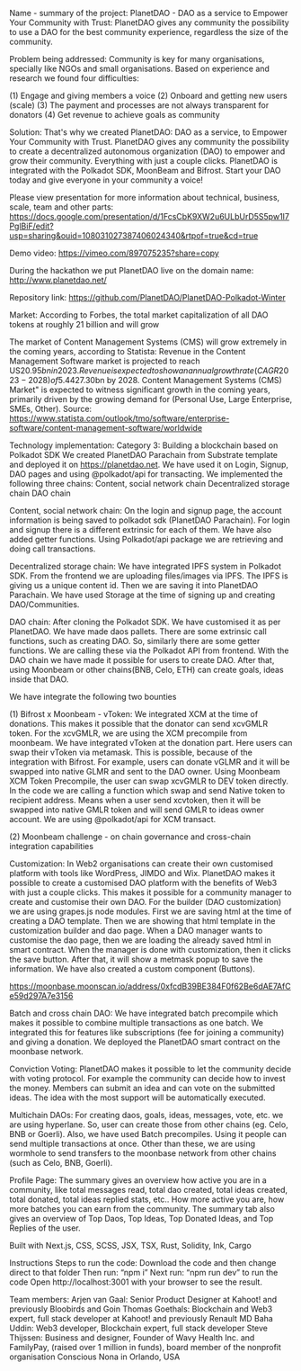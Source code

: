 Name - summary of the project:
PlanetDAO - DAO as a service to Empower Your Community with Trust: PlanetDAO gives any community the possibility to use a DAO for the best community experience, regardless the size of the community.

Problem being addressed: 
Community is key for many organisations, specially like NGOs and small organisations. Based on experience and research we found four difficulties:

(1) Engage and giving members a voice
(2) Onboard and getting new users (scale)
(3) The payment and processes are not always transparent for donators
(4) Get revenue to achieve goals as community

Solution:
That's why we created PlanetDAO: DAO as a service, to Empower Your Community with Trust. PlanetDAO gives any community the possibility to create a decentralized autonomous organization (DAO) to empower and grow their community. Everything with just a couple clicks. PlanetDAO is integrated with the Polkadot SDK, MoonBeam and Bifrost. Start your DAO today and give everyone in your community a voice!

Please view presentation for more information about technical,  business, scale, team and other parts:
https://docs.google.com/presentation/d/1FcsCbK9XW2u6ULbUrD5S5pw1I7PglBiF/edit?usp=sharing&ouid=108031027387406024340&rtpof=true&cd=true

Demo video: ​​https://vimeo.com/897075235?share=copy

During the hackathon we put PlanetDAO live on the domain name: http://www.planetdao.net/

Repository link: https://github.com/PlanetDAO/PlanetDAO-Polkadot-Winter


Market:
According to Forbes, the total market capitalization of all DAO tokens at roughly 21 billion and will grow  

The market of Content Management Systems (CMS) will grow extremely in the coming years, according to Statista: 
Revenue in the Content Management Software market is projected to reach US$20.95bn in 2023.
Revenue is expected to show an annual growth rate (CAGR 2023-2028) of 5.44%, resulting in a market volume of US$27.30bn by 2028.
Content Management Systems (CMS) Market" is expected to witness significant growth in the coming years, primarily driven by the growing demand for (Personal Use, Large Enterprise, SMEs, Other).
Source: https://www.statista.com/outlook/tmo/software/enterprise-software/content-management-software/worldwide




Technology implementation:
Category 3: Building a blockchain based on Polkadot SDK
We created PlanetDAO Parachain from Substrate template and deployed it on https://planetdao.net. We have used it on Login, Signup, DAO pages and using @polkadot/api for transacting. We implemented the following three chains:
Content, social network chain
Decentralized storage chain
DAO chain

Content, social network chain: On the login and signup page, the account information is being saved to polkadot sdk (PlanetDAO Parachain). For login and signup there is a different extrinsic for each of them. We have also added getter functions. Using Polkadot/api package we are retrieving and doing call transactions.


Decentralized storage chain: We have integrated IPFS system in Polkadot SDK. From the frontend we are uploading files/images via IPFS. The IPFS is giving us a unique content id. Then we are saving it into PlanetDAO Parachain. We have used Storage at the time of signing up and creating DAO/Communities.

DAO chain: After cloning the Polkadot SDK. We have customised it as per PlanetDAO. We have made daos pallets. There are some extrinsic call functions, such as creating DAO. So, similarly there are some getter functions. We are calling these via the Polkadot API from frontend. With the DAO chain we have made it possible for users to create DAO. After that, using Moonbeam or other chains(BNB, Celo, ETH) can create goals, ideas inside that DAO.


We have integrate the following two bounties

(1) Bifrost x Moonbeam -  vToken: 
We integrated XCM at the time of donations. This makes it possible that the donator can send xcvGMLR token. For the xcvGMLR, we are using the XCM precompile from moonbeam. We have integrated vToken at the donation part. Here users can swap their vToken via metamask. This is possible, because of the integration with Bifrost. For example, users can donate vGLMR and it will be swapped into native GLMR and sent to the DAO owner. Using Moonbeam XCM Token Precompile, the user can swap xcvGMLR to DEV token directly. In the code we are calling a function which swap and send Native token to recipient address. Means when a user send xcvtoken, then it will be swapped into native GMLR token and will send GMLR to ideas owner account. We are using @polkadot/api for XCM transact.


(2) Moonbeam challenge - on chain governance and cross-chain integration capabilities

Customization: In Web2 organisations can create their own customised platform with tools like WordPress, JIMDO and Wix. PlanetDAO makes it possible to create a customised DAO platform with the benefits of Web3 with just a couple clicks. This makes it possible for a community manager to create and customise their own DAO. For the builder (DAO customization) we are using grapes.js node modules. First we are saving html at the time of creating a DAO template. Then we are showing that html template in the customization builder and dao page. When a DAO manager wants to customise the dao page, then we are loading the already saved html in smart contract. When the manager is done with customization, then it clicks the save button. After that, it will show a metmask popup to save the information. We have also created a custom component (Buttons). 

https://moonbase.moonscan.io/address/0xfcdB39BE384F0f62Be6dAE7AfCe59d297A7e3156

Batch and cross chain DAO: We have integrated batch precompile which makes it possible to combine multiple transactions as one batch. We integrated this for features like subscriptions (fee for joining a community) and giving a donation. We deployed the PlanetDAO smart contract on the moonbase network. 

Conviction Voting: PlanetDAO makes it possible to let the community decide with voting protocol. For example the community can decide how to invest the money. Members can submit an idea and can vote on the submitted ideas. The idea with the most support will be automatically executed.

Multichain DAOs: For creating daos, goals, ideas, messages, vote, etc. we are using hyperlane. So, user can create those from other chains (eg. Celo, BNB or Goerli). Also, we have used Batch precompiles. Using it people can send multiple transactions at once. Other than these, we are using wormhole to send transfers to the moonbase network from other chains (such as Celo, BNB, Goerli). 

Profile Page: The summary gives an overview how active you are in a community, like total messages read, total dao created, total ideas created, total donated, total ideas replied stats, etc.. How more active you are, how more batches you can earn from the community.
The summary tab also gives an overview of Top Daos, Top Ideas, Top Donated Ideas, and Top Replies of the user.





















Built with
Next.js, CSS, SCSS, JSX, TSX, Rust, Solidity, Ink, Cargo


Instructions
Steps to run the code:
Download the code and then change direct to that folder
Then run: “npm i”
Next run: “npm run dev” to run the code
Open http://localhost:3001 with your browser to see the result.

Team members:
Arjen van Gaal: Senior Product Designer at Kahoot! and previously Bloobirds and Goin
Thomas Goethals: Blockchain and Web3 expert, full stack developer at Kahoot! and previously Renault
MD Baha Uddin: Web3 developer, Blockchain expert, full stack developer 
Steve Thijssen: Business and designer, Founder of Wavy Health Inc. and FamilyPay, (raised over 1 million in funds), board member of the nonprofit organisation Conscious Nona in Orlando, USA
